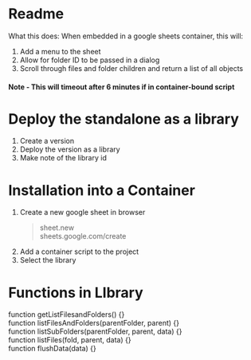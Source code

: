 # Readme
 What this does: When embedded in a google sheets container, this will:
 1. Add a menu to the sheet
 2. Allow for folder ID to be passed in a dialog
 3. Scroll through files and folder children and return a list of all objects
 #### Note - This will timeout after 6 minutes if in container-bound script

# Deploy the standalone as a library
 1. Create a version
 2. Deploy the version as a library
 3. Make note of the library id

# Installation into a Container
 1. Create a new google sheet in browser
    > sheet.new  
    > sheets.google.com/create
 2. Add a container script to the project
 3. Select the library



# Functions in LIbrary
function getListFilesandFolders() {}  
function listFilesAndFolders(parentFolder, parent) {}  
function listSubFolders(parentFolder, parent, data) {}  
function listFiles(fold, parent, data) {}  
function flushData(data) {}  